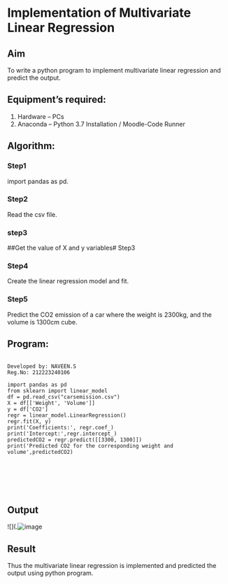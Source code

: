 # Implementation of Multivariate Linear Regression
## Aim
To write a python program to implement multivariate linear regression and predict the output.
## Equipment’s required:
1.	Hardware – PCs
2.	Anaconda – Python 3.7 Installation / Moodle-Code Runner
## Algorithm:
### Step1
import pandas as pd.

### Step2
Read the csv file.

### step3

##Get the value of X and y variables# Step3

### Step4
Create the linear regression model and fit.

### Step5
Predict the CO2 emission of a car where the weight is 2300kg, and the volume is 1300cm cube.

## Program:
```

Developed by: NAVEEN.S
Reg.No: 212223240106

import pandas as pd
from sklearn import linear_model
df = pd.read_csv("carsemission.csv")
X = df[['Weight', 'Volume']]
y = df['CO2']
regr = linear_model.LinearRegression()
regr.fit(X, y)
print('Coefficients:', regr.coef_)
print('Intercept:',regr.intercept_)
predictedCO2 = regr.predict([[3300, 1300]])
print('Predicted CO2 for the corresponding weight and volume',predictedCO2)







```
## Output

![](.![image](https://github.com/NAVEEN23013059/Multivariate-Linear-Regression/assets/150319555/7b141099-c0b2-4599-9e11-72c071b7157d)


## Result
Thus the multivariate linear regression is implemented and predicted the output using python program.
